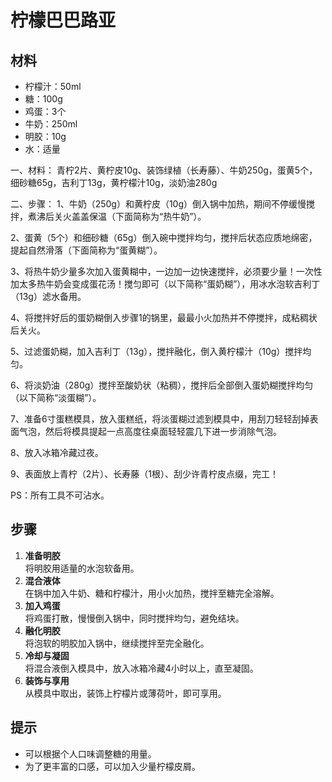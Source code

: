 # 柠檬巴巴路亚
## 材料
- 柠檬汁：50ml
- 糖：100g
- 鸡蛋：3个
- 牛奶：250ml
- 明胶：10g
- 水：适量

一、材料：
青柠2片、黄柠皮10g、装饰绿植（长寿藤）、牛奶250g，蛋黄5个，细砂糖65g，吉利丁13g，黄柠檬汁10g，淡奶油280g

二、步骤：
1、牛奶（250g）和黄柠皮（10g）倒入锅中加热，期间不停缓慢搅拌，煮沸后关火盖盖保温（下面简称为“热牛奶”）。 

2、蛋黄（5个）和细砂糖（65g）倒入碗中搅拌均匀，搅拌后状态应质地绵密，提起自然滑落（下面简称为“蛋黄糊”）。

3、将热牛奶少量多次加入蛋黄糊中，一边加一边快速搅拌，必须要少量！一次性加太多热牛奶会变成蛋花汤！搅匀即可（以下简称“蛋奶糊”），用冰水泡软吉利丁（13g）滤水备用。

4、将搅拌好后的蛋奶糊倒入步骤1的锅里，最最小火加热并不停搅拌，成粘稠状后关火。

5、过滤蛋奶糊，加入吉利丁（13g），搅拌融化，倒入黄柠檬汁（10g）搅拌均匀。

6、将淡奶油（280g）搅拌至酸奶状（粘稠），搅拌后全部倒入蛋奶糊搅拌均匀（以下简称“淡蛋糊”）。

7、准备6寸蛋糕模具，放入蛋糕纸，将淡蛋糊过滤到模具中，用刮刀轻轻刮掉表面气泡，然后将模具提起一点高度往桌面轻轻震几下进一步消除气泡。

8、放入冰箱冷藏过夜。 

9、表面放上青柠（2片）、长寿藤（1根）、刮少许青柠皮点缀，完工！

PS：所有工具不可沾水。
## 步骤
1. **准备明胶**  
    将明胶用适量的水泡软备用。
2. **混合液体**  
    在锅中加入牛奶、糖和柠檬汁，用小火加热，搅拌至糖完全溶解。
3. **加入鸡蛋**  
    将鸡蛋打散，慢慢倒入锅中，同时搅拌均匀，避免结块。
4. **融化明胶**  
    将泡软的明胶加入锅中，继续搅拌至完全融化。
5. **冷却与凝固**  
    将混合液倒入模具中，放入冰箱冷藏4小时以上，直至凝固。
6. **装饰与享用**  
    从模具中取出，装饰上柠檬片或薄荷叶，即可享用。
## 提示
- 可以根据个人口味调整糖的用量。
- 为了更丰富的口感，可以加入少量柠檬皮屑。
